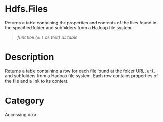 ﻿# Hdfs.Files
Returns a table containing the properties and contents of the files found in the specified folder and subfolders from a Hadoop file system.
> _function (<code>url</code> as text) as table_
# Description 
Returns a table containing a row for each file found at the folder URL, <code>url</code>, and subfolders from a Hadoop file system. Each row contains properties of the file and a link to its content.

# Category 
Accessing data
